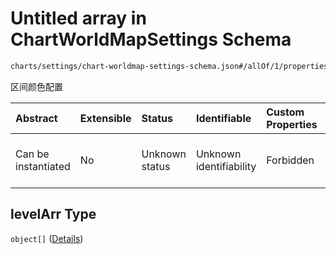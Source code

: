 # Untitled array in ChartWorldMapSettings Schema

```txt
charts/settings/chart-worldmap-settings-schema.json#/allOf/1/properties/levelArr
```

区间颜色配置

| Abstract            | Extensible | Status         | Identifiable            | Custom Properties | Additional Properties | Access Restrictions | Defined In                                                                                                                 |
| :------------------ | :--------- | :------------- | :---------------------- | :---------------- | :-------------------- | :------------------ | :------------------------------------------------------------------------------------------------------------------------- |
| Can be instantiated | No         | Unknown status | Unknown identifiability | Forbidden         | Allowed               | none                | [chart-worldmap-settings-schema.json\*](../out/charts/settings/chart-worldmap-settings-schema.json "open original schema") |

## levelArr Type

`object[]` ([Details](chart-worldmap-settings-schema-allof-1-properties-levelarr-items.md))
